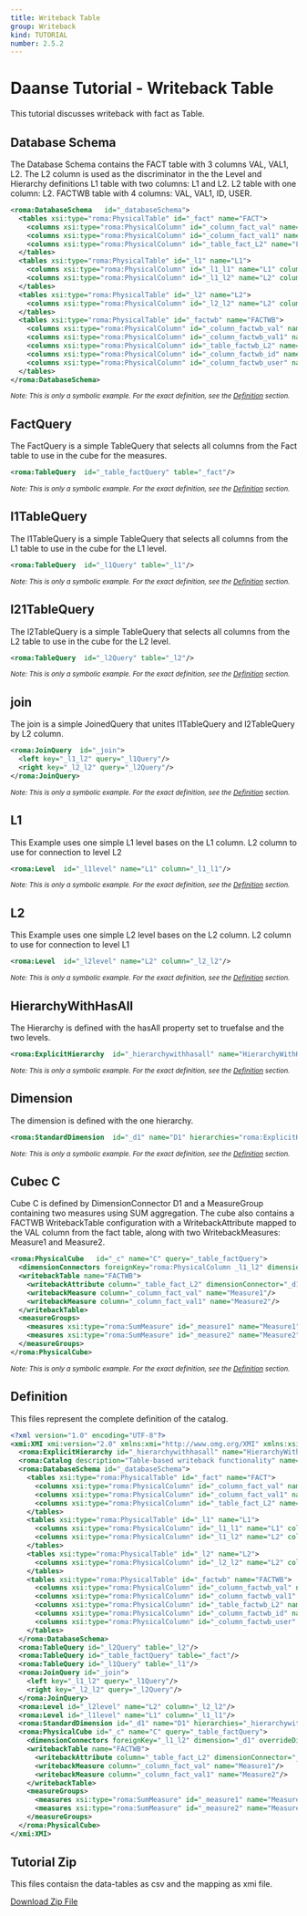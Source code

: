 ```yaml
---
title: Writeback Table
group: Writeback
kind: TUTORIAL
number: 2.5.2
---
```

# Daanse Tutorial - Writeback Table

This tutorial discusses writeback with fact as Table.


## Database Schema

The Database Schema contains the
FACT table with 3 columns VAL, VAL1, L2. The L2 column is used as the discriminator in the the Level and Hierarchy definitions
L1 table with two columns: L1 and L2.
L2 table with one column: L2.
FACTWB table with 4 columns: VAL, VAL1, ID, USER.


```xml
<roma:DatabaseSchema   id="_databaseSchema">
  <tables xsi:type="roma:PhysicalTable" id="_fact" name="FACT">
    <columns xsi:type="roma:PhysicalColumn" id="_column_fact_val" name="VAL" type="Integer"/>
    <columns xsi:type="roma:PhysicalColumn" id="_column_fact_val1" name="VAL1" type="Integer"/>
    <columns xsi:type="roma:PhysicalColumn" id="_table_fact_L2" name="L2" columnSize="100"/>
  </tables>
  <tables xsi:type="roma:PhysicalTable" id="_l1" name="L1">
    <columns xsi:type="roma:PhysicalColumn" id="_l1_l1" name="L1" columnSize="100"/>
    <columns xsi:type="roma:PhysicalColumn" id="_l1_l2" name="L2" columnSize="100"/>
  </tables>
  <tables xsi:type="roma:PhysicalTable" id="_l2" name="L2">
    <columns xsi:type="roma:PhysicalColumn" id="_l2_l2" name="L2" columnSize="100"/>
  </tables>
  <tables xsi:type="roma:PhysicalTable" id="_factwb" name="FACTWB">
    <columns xsi:type="roma:PhysicalColumn" id="_column_factwb_val" name="VAL" type="Integer"/>
    <columns xsi:type="roma:PhysicalColumn" id="_column_factwb_val1" name="VAL1" type="Integer"/>
    <columns xsi:type="roma:PhysicalColumn" id="_table_factwb_L2" name="L2" columnSize="100"/>
    <columns xsi:type="roma:PhysicalColumn" id="_column_factwb_id" name="ID" columnSize="100"/>
    <columns xsi:type="roma:PhysicalColumn" id="_column_factwb_user" name="USER" columnSize="100"/>
  </tables>
</roma:DatabaseSchema>

```
*<small>Note: This is only a symbolic example. For the exact definition, see the [Definition](#definition) section.</small>*
## FactQuery

The FactQuery is a simple TableQuery that selects all columns from the Fact table to use in the cube for the measures.


```xml
<roma:TableQuery  id="_table_factQuery" table="_fact"/>

```
*<small>Note: This is only a symbolic example. For the exact definition, see the [Definition](#definition) section.</small>*
## l1TableQuery

The l1TableQuery is a simple TableQuery that selects all columns from the L1 table to use in the cube for the L1 level.


```xml
<roma:TableQuery  id="_l1Query" table="_l1"/>

```
*<small>Note: This is only a symbolic example. For the exact definition, see the [Definition](#definition) section.</small>*
## l21TableQuery

The l2TableQuery is a simple TableQuery that selects all columns from the L2 table to use in the cube for the L2 level.


```xml
<roma:TableQuery  id="_l2Query" table="_l2"/>

```
*<small>Note: This is only a symbolic example. For the exact definition, see the [Definition](#definition) section.</small>*
## join

The join is a simple JoinedQuery that unites l1TableQuery and l2TableQuery by L2 column.


```xml
<roma:JoinQuery  id="_join">
  <left key="_l1_l2" query="_l1Query"/>
  <right key="_l2_l2" query="_l2Query"/>
</roma:JoinQuery>

```
*<small>Note: This is only a symbolic example. For the exact definition, see the [Definition](#definition) section.</small>*
## L1

This Example uses one simple L1 level bases on the L1 column. L2 column to use for connection to level L2


```xml
<roma:Level  id="_l1level" name="L1" column="_l1_l1"/>

```
*<small>Note: This is only a symbolic example. For the exact definition, see the [Definition](#definition) section.</small>*
## L2

This Example uses one simple L2 level bases on the L2 column. L2 column to use for connection to level L1


```xml
<roma:Level  id="_l2level" name="L2" column="_l2_l2"/>

```
*<small>Note: This is only a symbolic example. For the exact definition, see the [Definition](#definition) section.</small>*
## HierarchyWithHasAll

The Hierarchy is defined with the hasAll property set to truefalse and the two levels.


```xml
<roma:ExplicitHierarchy  id="_hierarchywithhasall" name="HierarchyWithHasAll" primaryKey="_l1_l2" query="_join" levels="_l1level _l2level"/>

```
*<small>Note: This is only a symbolic example. For the exact definition, see the [Definition](#definition) section.</small>*
## Dimension

The dimension is defined with the one hierarchy.


```xml
<roma:StandardDimension  id="_d1" name="D1" hierarchies="roma:ExplicitHierarchy _hierarchywithhasall"/>

```
*<small>Note: This is only a symbolic example. For the exact definition, see the [Definition](#definition) section.</small>*
## Cubec C 

Cube C is defined by DimensionConnector D1 and a MeasureGroup containing two measures using SUM aggregation.
The cube also contains a FACTWB WritebackTable configuration with a WritebackAttribute mapped to the VAL column from the fact table, along with two WritebackMeasures: Measure1 and Measure2.


```xml
<roma:PhysicalCube   id="_c" name="C" query="_table_factQuery">
  <dimensionConnectors foreignKey="roma:PhysicalColumn _l1_l2" dimension="roma:StandardDimension _d1" overrideDimensionName="D1" id="_d1connector"/>
  <writebackTable name="FACTWB">
    <writebackAttribute column="_table_fact_L2" dimensionConnector="_d1connector"/>
    <writebackMeasure column="_column_fact_val" name="Measure1"/>
    <writebackMeasure column="_column_fact_val1" name="Measure2"/>
  </writebackTable>
  <measureGroups>
    <measures xsi:type="roma:SumMeasure" id="_measure1" name="Measure1" column="_column_fact_val"/>
    <measures xsi:type="roma:SumMeasure" id="_measure2" name="Measure2" column="_column_fact_val1"/>
  </measureGroups>
</roma:PhysicalCube>

```
*<small>Note: This is only a symbolic example. For the exact definition, see the [Definition](#definition) section.</small>*

## Definition

This files represent the complete definition of the catalog.

```xml
<?xml version="1.0" encoding="UTF-8"?>
<xmi:XMI xmi:version="2.0" xmlns:xmi="http://www.omg.org/XMI" xmlns:xsi="http://www.w3.org/2001/XMLSchema-instance" xmlns:roma="https://www.daanse.org/spec/org.eclipse.daanse.rolap.mapping">
  <roma:ExplicitHierarchy id="_hierarchywithhasall" name="HierarchyWithHasAll" primaryKey="_l1_l2" query="_join" levels="_l1level _l2level"/>
  <roma:Catalog description="Table-based writeback functionality" name="Daanse Tutorial - Writeback Table" cubes="_c" dbschemas="_databaseSchema"/>
  <roma:DatabaseSchema id="_databaseSchema">
    <tables xsi:type="roma:PhysicalTable" id="_fact" name="FACT">
      <columns xsi:type="roma:PhysicalColumn" id="_column_fact_val" name="VAL" type="Integer"/>
      <columns xsi:type="roma:PhysicalColumn" id="_column_fact_val1" name="VAL1" type="Integer"/>
      <columns xsi:type="roma:PhysicalColumn" id="_table_fact_L2" name="L2" columnSize="100"/>
    </tables>
    <tables xsi:type="roma:PhysicalTable" id="_l1" name="L1">
      <columns xsi:type="roma:PhysicalColumn" id="_l1_l1" name="L1" columnSize="100"/>
      <columns xsi:type="roma:PhysicalColumn" id="_l1_l2" name="L2" columnSize="100"/>
    </tables>
    <tables xsi:type="roma:PhysicalTable" id="_l2" name="L2">
      <columns xsi:type="roma:PhysicalColumn" id="_l2_l2" name="L2" columnSize="100"/>
    </tables>
    <tables xsi:type="roma:PhysicalTable" id="_factwb" name="FACTWB">
      <columns xsi:type="roma:PhysicalColumn" id="_column_factwb_val" name="VAL" type="Integer"/>
      <columns xsi:type="roma:PhysicalColumn" id="_column_factwb_val1" name="VAL1" type="Integer"/>
      <columns xsi:type="roma:PhysicalColumn" id="_table_factwb_L2" name="L2" columnSize="100"/>
      <columns xsi:type="roma:PhysicalColumn" id="_column_factwb_id" name="ID" columnSize="100"/>
      <columns xsi:type="roma:PhysicalColumn" id="_column_factwb_user" name="USER" columnSize="100"/>
    </tables>
  </roma:DatabaseSchema>
  <roma:TableQuery id="_l2Query" table="_l2"/>
  <roma:TableQuery id="_table_factQuery" table="_fact"/>
  <roma:TableQuery id="_l1Query" table="_l1"/>
  <roma:JoinQuery id="_join">
    <left key="_l1_l2" query="_l1Query"/>
    <right key="_l2_l2" query="_l2Query"/>
  </roma:JoinQuery>
  <roma:Level id="_l2level" name="L2" column="_l2_l2"/>
  <roma:Level id="_l1level" name="L1" column="_l1_l1"/>
  <roma:StandardDimension id="_d1" name="D1" hierarchies="_hierarchywithhasall"/>
  <roma:PhysicalCube id="_c" name="C" query="_table_factQuery">
    <dimensionConnectors foreignKey="_l1_l2" dimension="_d1" overrideDimensionName="D1" id="_d1connector"/>
    <writebackTable name="FACTWB">
      <writebackAttribute column="_table_fact_L2" dimensionConnector="_d1connector"/>
      <writebackMeasure column="_column_fact_val" name="Measure1"/>
      <writebackMeasure column="_column_fact_val1" name="Measure2"/>
    </writebackTable>
    <measureGroups>
      <measures xsi:type="roma:SumMeasure" id="_measure1" name="Measure1" column="_column_fact_val"/>
      <measures xsi:type="roma:SumMeasure" id="_measure2" name="Measure2" column="_column_fact_val1"/>
    </measureGroups>
  </roma:PhysicalCube>
</xmi:XMI>

```



## Tutorial Zip
This files contaisn the data-tables as csv and the mapping as xmi file.

<a href="./zip/tutorial.writeback.table.zip" download>Download Zip File</a>

